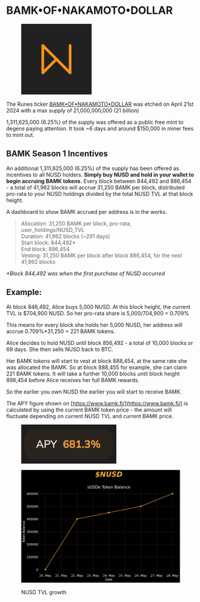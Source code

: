 # BAMK•OF•NAKAMOTO•DOLLAR

<div align="left">

<figure><img src=".gitbook/assets/full-size (10) (1).png" alt="" width="188"><figcaption></figcaption></figure>

</div>

The Runes ticker [BAMK•OF•NAKAMOTO•DOLLAR](https://magiceden.io/runes/BAMK%E2%80%A2OF%E2%80%A2NAKAMOTO%E2%80%A2DOLLAR) was etched on April 21st 2024 with a max supply of 21,000,000,000 (21 billion)

1,311,625,000 (6.25%) of the supply was offered as a public free mint to degens paying attention. It took \~6 days and around $150,000 in miner fees to mint out.&#x20;

## BAMK Season 1 Incentives

An additional 1,311,625,000 (6.25%) of the supply has been offered as incentives to all NUSD holders. **Simply buy NUSD and hold in your wallet to begin accruing BAMK tokens.** Every block between 844,492 and 886,454 - a total of 41,962 blocks will accrue 31,250 BAMK per block, distributed pro-rata to your NUSD holdings divided by the total NUSD TVL at that block height.

A dashboard to show BAMK accrued per address is in the works.

> Allocation: 31,250 BAMK per block, pro-rata, user\_holdings/NUSD\_TVL \
> Duration: 41,962 blocks (\~291 days) \
> Start block: 844,492\* \
> End block: 886,454 \
> Vesting: 31,250 BAMK per block after block 886,454, for the next 41,962 blocks

_\*Block 844,492 was when the first purchase of NUSD occurred_

## Example:

At block 846,492, Alice buys 5,000 NUSD. At this block height, the current TVL is $704,900 NUSD. So her pro-rata share is 5,000/704,900 = 0.709%

This means for every block she holds her 5,000 NUSD, her address will accrue 0.709%\*31,250 = 221 BAMK tokens.

Alice decides to hold NUSD until block 856,492 - a total of 10,000 blocks or 69 days. She then sells NUSD back to BTC.&#x20;

Her BAMK tokens will start to vest at block 888,454, at the same rate she was allocated the BAMK. So at block 888,455 for example, she can claim 221 BAMK tokens. It will take a further 10,000 blocks until block height 898,454 before Alice receives her full BAMK rewards.

So the earlier you own NUSD the earlier you will start to receive BAMK.

The APY figure shown on [https://www.bamk.fi/](https://www.bamk.fi/) is calculated by using the current BAMK token price - the amount will fluctuate depending on current NUSD TVL and current BAMK price.

<figure><img src=".gitbook/assets/Screenshot 2024-06-03 at 10.54.45.png" alt=""><figcaption></figcaption></figure>

<figure><img src=".gitbook/assets/image.png" alt="NUSD TVL Growth"><figcaption><p>NUSD TVL growth</p></figcaption></figure>



